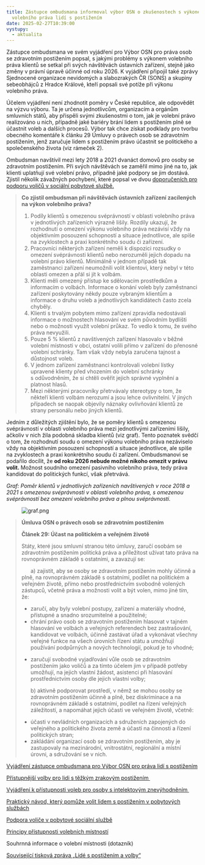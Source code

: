 ```yaml
---
title: Zástupce ombudsmana informoval výbor OSN o zkušenostech s výkonem
  volebního práva lidí s postižením
date: 2025-02-27T10:39:00
vystupy:
  - aktualita
---
```

<p>Zástupce ombudsmana ve svém vyjádření pro Výbor OSN pro práva osob se zdravotním postižením popsal, s jakými problémy s&nbsp;výkonem volebního práva klientů se setkal při svých návštěvách ústavních zařízení, stejně jako změny v&nbsp;právní úpravě účinné od roku 2026. K vyjádření připojil také zprávy Sjednocené organizace nevidomých a slabozrakých ČR (SONS) a skupiny sebeobhájců z&nbsp;Hradce Králové, kteří popsali své potíže při výkonu volebního práva.</p>
<p>Účelem vyjádření není zhodnotit poměry v&nbsp;České republice, ale odpovědět na výzvu výboru. Ta je určena jednotlivcům, organizacím a orgánům smluvních států, aby přispěli svými zkušenostmi o tom, jak je volební právo realizováno u nich, případně jaké bariéry brání lidem s&nbsp;postižením plně se účastnit voleb a dalších procesů. Výbor tak chce získat podklady pro tvorbu obecného komentáře k&nbsp;článku 29 Úmluvy o právech osob se zdravotním postižením, jenž zaručuje lidem s&nbsp;postižením právo účastnit se politického a společenského života (viz rámeček 2).&nbsp;</p>
<p>Ombudsman navštívil mezi lety 2018 a 2021 dvanáct domovů pro osoby se zdravotním postižením. Při svých návštěvách se zaměřil mimo jiné na to, jak klienti uplatňují své volební právo, případně jaké podpory se jim dostává. Zjistil několik závažných pochybení, které popsal ve dvou 
<a href="https://www.ochrance.cz/uploads-import/ESO/32_2020_OZP__OK_doporu%C4%8Den%C3%AD%20-%20volby%20final_001.pdf">doporučeních pro podporu voličů v&nbsp;sociální pobytové službě.</a></p>
<blockquote>
<p>
<strong>Co zjistil ombudsman při návštěvách ústavních zařízení zacílených na výkon volebního práva?</strong></p>
<ol>
<li>Podíly klientů s&nbsp;omezenou svéprávností v&nbsp;oblasti volebního práva v&nbsp;jednotlivých zařízeních výrazně lišily. Rozdíly ukazují, že rozhodnutí o omezení výkonu volebního práva nezávisí vždy na objektivním posouzení schopností a situace jednotlivce, ale spíše na zvyklostech a praxi konkrétního soudu či zařízení.</li>
<li>Pracovníci některých zařízení neměli k&nbsp;dispozici rozsudky o omezení svéprávnosti klientů nebo nerozuměli jejich dopadu na volební právo klientů. Minimálně v&nbsp;jednom případě tak zaměstnanci zařízení neumožnili volit klientovi, který nebyl v&nbsp;této oblasti omezen a přál si jít k&nbsp;volbám.</li>
<li>Klienti měli omezený přístup ke sdělovacím prostředkům a informacím o volbách. Informace o konání voleb byly zaměstnanci zařízení poskytovány někdy pouze vybraným klientům a informace o druhu voleb a jednotlivých kandidátech často zcela chyběly.</li>
<li>Klienti s&nbsp;trvalým pobytem mimo zařízení zpravidla nedostávali informace o možnostech hlasování ve svém původním bydlišti nebo o možnosti využít volební průkaz. To vedlo k&nbsp;tomu, že svého práva nevyužili.</li>
<li>Pouze 5 % klientů z&nbsp;navštívených zařízení hlasovalo v&nbsp;běžné volební místnosti v&nbsp;obci, ostatní volili přímo v&nbsp;zařízení do přenosné volební schránky. Tam však vždy nebyla zaručena tajnost a důstojnost voleb.</li>
<li>V&nbsp;jednom zařízení zaměstnanci kontrolovali volební lístky upravené klienty před vhozením do volební schránky s&nbsp;odůvodněním, že si chtěli ověřit jejich správné vyplnění a platnost hlasů.</li>
<li>Mezi některými pracovníky přetrvávaly stereotypy o tom, že někteří klienti volbám nerozumí a jsou lehce ovlivnitelní. V&nbsp;jiných případech se naopak objevily náznaky ovlivňování klientů ze strany personálu nebo jiných klientů.</li></ol></blockquote>
<p>Jedním z&nbsp;důležitých zjištění bylo, že se poměry klientů s&nbsp;omezenou svéprávností v&nbsp;oblasti volebního práva mezi jednotlivými zařízeními lišily, ačkoliv v&nbsp;nich žila podobná skladba klientů (viz graf). Tento poznatek svědčí o tom, že rozhodnutí soudu o omezení výkonu volebního práva nezáviselo vždy na objektivním posouzení schopností a situace jednotlivce, ale spíše na zvyklostech a praxi konkrétního soudu či zařízení. Ombudsmanovi se podařilo docílit, že 
<strong>od roku 2026 nebude možné nikoho omezit v&nbsp;právu volit.&nbsp;</strong>Možnost soudního omezení pasivního volebního práva, tedy práva kandidovat do politických funkcí, však přetrvává.</p>
<p>
<i>Graf: Poměr klientů v jednotlivých zařízeních navštívených v&nbsp;roce 2018 a 2021 s&nbsp;omezenou svéprávnosti v&nbsp;oblasti volebního práva, s&nbsp;omezenou svéprávností bez omezení volebního práva a plnou svéprávností.&nbsp;</i></p>
<figure class="image">
<img src="https://www.ochrance.cz/aktualne/zastupce_ombudsmana_informoval_vybor_osn_o_zkusenostech_s_vykonem_volebniho_prava_lidi_s_postizenim/graf.png" alt="graf.png"></figure>
<blockquote>
<p>
<strong>Úmluva OSN o právech osob se zdravotním postižením</strong></p>
<p>
<strong>Článek 29: Účast na politickém a veřejném životě</strong></p>
<p>Státy, které jsou smluvní stranou této úmluvy, zaručí osobám se zdravotním postižením politická práva a příležitost užívat tato práva na rovnoprávném základě s ostatními, a zavazují se:&nbsp;</p>
<p>&nbsp; &nbsp; &nbsp; a) zajistit, aby se osoby se zdravotním postižením mohly účinně a plně, na rovnoprávném základě s ostatními, podílet na politickém a veřejném životě, přímo nebo prostřednictvím svobodně volených zástupců, včetně práva a možnosti volit a být volen, mimo jiné tím, že:&nbsp;</p>
<ul>
<li>zaručí, aby byly volební postupy, zařízení a materiály vhodné, přístupné a snadno srozumitelné a použitelné;</li>
<li>chrání právo osob se zdravotním postižením hlasovat v tajném hlasování ve volbách a veřejných referendech bez zastrašování, kandidovat ve volbách, účinně zastávat úřad a vykonávat všechny veřejné funkce na všech úrovních řízení státu a umožňují používání podpůrných a nových technologií, pokud je to vhodné;&nbsp;</li>
<li>
<p>zaručují svobodné vyjadřování vůle osob se zdravotním postižením jako voličů a za tímto účelem jim v případě potřeby umožňují, na jejich vlastní žádost, asistenci při hlasování prostřednictvím osoby dle jejich vlastní volby;&nbsp;</p>
<p>b) aktivně podporovat prostředí, v němž se mohou osoby se zdravotním postižením účinně a plně, bez diskriminace a na rovnoprávném základě s ostatními, podílet na řízení veřejných záležitostí, a napomáhat jejich účasti ve veřejném životě, včetně:&nbsp;</p></li>
<li>účasti v nevládních organizacích a sdruženích zapojených do veřejného a politického života země a účasti na činnosti a řízení politických stran;</li>
<li> zakládání organizací osob se zdravotním postižením, aby je zastupovaly na mezinárodní, vnitrostátní, regionální a místní úrovni, a sdružování se v nich.</li></ul></blockquote>
<p>
<a href="file:///C:/Users/rendl/Desktop/Volby%20v%20%C3%BAstavn%C3%ADch%20za%C5%99%C3%ADzen%C3%ADch_OSN.pdf">Vyjádření zástupce ombudsmana pro Výbor OSN pro práva lidí s postižením</a></p>
<p>
<a href="file:///C:/Users/rendl/Desktop/Vyjad%C5%99eni%20SONS_volby_OSN.pdf">Přístupnější volby pro lidi s&nbsp;těžkým zrakovým postižením&nbsp;</a></p>
<p>
<a href="file:///C:/Users/rendl/Desktop/Vyj%C3%A1d%C5%99en%C3%AD%20k%20volebn%C3%ADmu%20pr%C3%A1vu_sebeobh%C3%A1jci%20Hradec.pdf">Vyjádření k&nbsp;přístupnosti voleb pro osoby s&nbsp;intelektovým znevýhodněním&nbsp;</a></p>
<p>
<a href="https://www.ochrance.cz/aktualne/ombudsman_pripravil_prakticky_navod_ktery_pomuze_volit_lidem_s_postizenim_v_pobytovych_sluzbach/">Praktický návod, který pomůže volit lidem s postižením v&nbsp;pobytových službách</a></p>
<p>
<a href="https://www.ochrance.cz/uploads-import/ESO/32_2020_OZP__OK_doporu%C4%8Den%C3%AD%20-%20volby%20final_001.pdf">Podpora voliče v&nbsp;pobytové sociální službě</a></p>
<p>
<a href="https://www.ochrance.cz/aktualne/jaka_jsou_uskali_pristupnosti_voleb_s_naplnenim_volebniho_prava_mohou_mit_problem_nejen_lide_s_postizenim_ale_napriklad_i_ti_omezeni_na_svobode/principy_pristupnosti_volebnich_mistnosti.pdf">Principy přístupnosti volebních místností</a></p>
<p>Souhrnná informace o volební místnosti (dotazník)</p>
<p>
<a href="https://www.ochrance.cz/aktualne/lide-se-zdravotnim-postizenim-a-volby/">Související tisková zpráva „Lidé s&nbsp;postižením a volby“</a></p>
